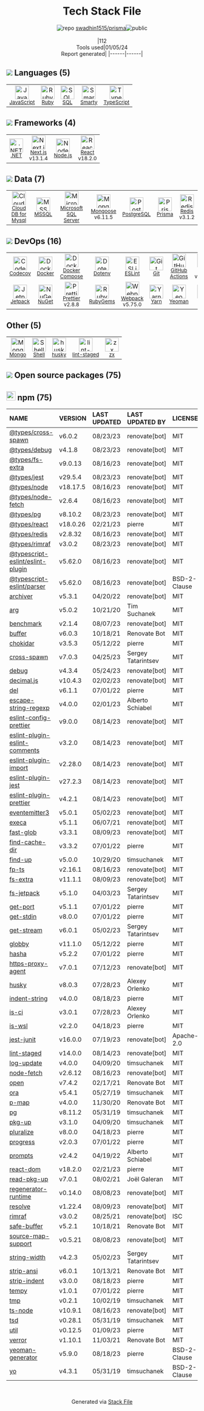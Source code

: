 <!--
&lt;--- Readme.md Snippet without images Start ---&gt;
## Tech Stack
swadhin1515/prisma is built on the following main stack:

- [Jest](http://facebook.github.io/jest/) – Javascript Testing Framework
- [Yeoman](http://yeoman.io/) – Front End Scaffolding Tools
- [Ruby](https://www.ruby-lang.org) – Languages
- [Node.js](http://nodejs.org/) – Frameworks (Full Stack)
- [.NET](http://www.microsoft.com/net/) – Frameworks (Full Stack)
- [React](https://reactjs.org/) – Javascript UI Libraries
- [Microsoft SQL Server](http://microsoft.com/sqlserver) – Databases
- [PostgreSQL](http://www.postgresql.org/) – Databases
- [Redis](http://redis.io/) – In-Memory Databases
- [JavaScript](https://developer.mozilla.org/en-US/docs/Web/JavaScript) – Languages
- [Mongoose](http://mongoosejs.com/) – Object Document Mapper (ODM)
- [TypeScript](http://www.typescriptlang.org) – Languages
- [Webpack](http://webpack.js.org) – JS Build Tools / JS Task Runners
- [SQL](https://en.wikipedia.org/wiki/SQL) – Languages
- [MSSQL](https://www.microsoft.com/en-us/sql-server) – Databases
- [Codecov](https://codecov.io/) – Code Coverage
- [Docker Compose](https://github.com/docker/compose) – Container Tools
- [ESLint](http://eslint.org/) – Code Review
- [Smarty](http://www.smarty.net/) – Templating Languages & Extensions
- [Shell](https://en.wikipedia.org/wiki/Shell_script) – Shells
- [Yarn](https://yarnpkg.com/) – Front End Package Manager
- [Next.js](https://nextjs.org/) – Frameworks (Full Stack)
- [Prettier](https://prettier.io/) – Code Review
- [Prisma](https://www.prisma.io/) – Object Relational Mapper (ORM)
- [Jetpack](https://github.com/KidkArolis/jetpack) – JS Build Tools / JS Task Runners
- [GitHub Actions](https://github.com/features/actions) – Continuous Integration
- [Cloud DB for Mysql](https://www.ncloud.com/product/database/cloudDbMysql) – SQL Database as a Service
- [zx](https://github.com/google/zx) – Bash Scripts
- [Docker](https://www.docker.com/) – Virtual Machine Platforms & Containers

Full tech stack [here](/techstack.md)

&lt;--- Readme.md Snippet without images End ---&gt;

&lt;--- Readme.md Snippet with images Start ---&gt;
## Tech Stack
swadhin1515/prisma is built on the following main stack:

- <img width='25' height='25' src='https://img.stackshare.io/service/830/jest.png' alt='Jest'/> [Jest](http://facebook.github.io/jest/) – Javascript Testing Framework
- <img width='25' height='25' src='https://img.stackshare.io/service/853/46ea2dd8b1bdd31a8ba61044cb5b6ebe.png' alt='Yeoman'/> [Yeoman](http://yeoman.io/) – Front End Scaffolding Tools
- <img width='25' height='25' src='https://img.stackshare.io/service/989/ruby.png' alt='Ruby'/> [Ruby](https://www.ruby-lang.org) – Languages
- <img width='25' height='25' src='https://img.stackshare.io/service/1011/n1JRsFeB_400x400.png' alt='Node.js'/> [Node.js](http://nodejs.org/) – Frameworks (Full Stack)
- <img width='25' height='25' src='https://img.stackshare.io/service/1014/IoPy1dce_400x400.png' alt='.NET'/> [.NET](http://www.microsoft.com/net/) – Frameworks (Full Stack)
- <img width='25' height='25' src='https://img.stackshare.io/service/1020/OYIaJ1KK.png' alt='React'/> [React](https://reactjs.org/) – Javascript UI Libraries
- <img width='25' height='25' src='https://img.stackshare.io/service/1027/sql_server.png' alt='Microsoft SQL Server'/> [Microsoft SQL Server](http://microsoft.com/sqlserver) – Databases
- <img width='25' height='25' src='https://img.stackshare.io/service/1028/ASOhU5xJ.png' alt='PostgreSQL'/> [PostgreSQL](http://www.postgresql.org/) – Databases
- <img width='25' height='25' src='https://img.stackshare.io/service/1031/default_cbce472cd134adc6688572f999e9122b9657d4ba.png' alt='Redis'/> [Redis](http://redis.io/) – In-Memory Databases
- <img width='25' height='25' src='https://img.stackshare.io/service/1209/javascript.jpeg' alt='JavaScript'/> [JavaScript](https://developer.mozilla.org/en-US/docs/Web/JavaScript) – Languages
- <img width='25' height='25' src='https://img.stackshare.io/service/1231/0TXzZU7W_400x400.jpg' alt='Mongoose'/> [Mongoose](http://mongoosejs.com/) – Object Document Mapper (ODM)
- <img width='25' height='25' src='https://img.stackshare.io/service/1612/bynNY5dJ.jpg' alt='TypeScript'/> [TypeScript](http://www.typescriptlang.org) – Languages
- <img width='25' height='25' src='https://img.stackshare.io/service/1682/IMG_4636.PNG' alt='Webpack'/> [Webpack](http://webpack.js.org) – JS Build Tools / JS Task Runners
- <img width='25' height='25' src='https://img.stackshare.io/service/2271/default_068d33483bba6b81ee13fbd4dc7aab9780896a54.png' alt='SQL'/> [SQL](https://en.wikipedia.org/wiki/SQL) – Languages
- <img width='25' height='25' src='https://img.stackshare.io/service/2445/ZKsJsucq_400x400.jpg' alt='MSSQL'/> [MSSQL](https://www.microsoft.com/en-us/sql-server) – Databases
- <img width='25' height='25' src='https://img.stackshare.io/service/2673/Codecov_Mark_Circle_Pink.png' alt='Codecov'/> [Codecov](https://codecov.io/) – Code Coverage
- <img width='25' height='25' src='https://img.stackshare.io/service/3136/docker-compose.png' alt='Docker Compose'/> [Docker Compose](https://github.com/docker/compose) – Container Tools
- <img width='25' height='25' src='https://img.stackshare.io/service/3337/Q4L7Jncy.jpg' alt='ESLint'/> [ESLint](http://eslint.org/) – Code Review
- <img width='25' height='25' src='https://img.stackshare.io/service/3693/smarty.png' alt='Smarty'/> [Smarty](http://www.smarty.net/) – Templating Languages & Extensions
- <img width='25' height='25' src='https://img.stackshare.io/service/4631/default_c2062d40130562bdc836c13dbca02d318205a962.png' alt='Shell'/> [Shell](https://en.wikipedia.org/wiki/Shell_script) – Shells
- <img width='25' height='25' src='https://img.stackshare.io/service/5848/44mC-kJ3.jpg' alt='Yarn'/> [Yarn](https://yarnpkg.com/) – Front End Package Manager
- <img width='25' height='25' src='https://img.stackshare.io/service/5936/nextjs.png' alt='Next.js'/> [Next.js](https://nextjs.org/) – Frameworks (Full Stack)
- <img width='25' height='25' src='https://img.stackshare.io/service/7035/default_66f265943abed56bcdbfca1c866a4261b1fbb063.jpg' alt='Prettier'/> [Prettier](https://prettier.io/) – Code Review
- <img width='25' height='25' src='https://img.stackshare.io/service/8680/Logo_Symbol_White.jpg' alt='Prisma'/> [Prisma](https://www.prisma.io/) – Object Relational Mapper (ORM)
- <img width='25' height='25' src='https://img.stackshare.io/service/10139/jetpack.png' alt='Jetpack'/> [Jetpack](https://github.com/KidkArolis/jetpack) – JS Build Tools / JS Task Runners
- <img width='25' height='25' src='https://img.stackshare.io/service/11563/actions.png' alt='GitHub Actions'/> [GitHub Actions](https://github.com/features/actions) – Continuous Integration
- <img width='25' height='25' src='https://img.stackshare.io/service/21275/default_078eb0ae2b56280a937ed073a3ba4332291f9ba8.png' alt='Cloud DB for Mysql'/> [Cloud DB for Mysql](https://www.ncloud.com/product/database/cloudDbMysql) – SQL Database as a Service
- <img width='25' height='25' src='https://img.stackshare.io/service/25684/default_09d743c2ce3cd5b32e4cae363d05941d9d137dd9.png' alt='zx'/> [zx](https://github.com/google/zx) – Bash Scripts
- <img width='25' height='25' src='https://img.stackshare.io/service/586/n4u37v9t_400x400.png' alt='Docker'/> [Docker](https://www.docker.com/) – Virtual Machine Platforms & Containers

Full tech stack [here](/techstack.md)

&lt;--- Readme.md Snippet with images End ---&gt;
-->
<div align="center">

# Tech Stack File
![](https://img.stackshare.io/repo.svg "repo") [swadhin1515/prisma](https://github.com/swadhin1515/prisma)![](https://img.stackshare.io/public_badge.svg "public")
<br/><br/>
|112<br/>Tools used|01/05/24 <br/>Report generated|
|------|------|
</div>

## <img src='https://img.stackshare.io/languages.svg'/> Languages (5)
<table><tr>
  <td align='center'>
  <img width='36' height='36' src='https://img.stackshare.io/service/1209/javascript.jpeg' alt='JavaScript'>
  <br>
  <sub><a href="https://developer.mozilla.org/en-US/docs/Web/JavaScript">JavaScript</a></sub>
  <br>
  <sub></sub>
</td>

<td align='center'>
  <img width='36' height='36' src='https://img.stackshare.io/service/989/ruby.png' alt='Ruby'>
  <br>
  <sub><a href="https://www.ruby-lang.org">Ruby</a></sub>
  <br>
  <sub></sub>
</td>

<td align='center'>
  <img width='36' height='36' src='https://img.stackshare.io/service/2271/default_068d33483bba6b81ee13fbd4dc7aab9780896a54.png' alt='SQL'>
  <br>
  <sub><a href="https://en.wikipedia.org/wiki/SQL">SQL</a></sub>
  <br>
  <sub></sub>
</td>

<td align='center'>
  <img width='36' height='36' src='https://img.stackshare.io/service/3693/smarty.png' alt='Smarty'>
  <br>
  <sub><a href="http://www.smarty.net/">Smarty</a></sub>
  <br>
  <sub></sub>
</td>

<td align='center'>
  <img width='36' height='36' src='https://img.stackshare.io/service/1612/bynNY5dJ.jpg' alt='TypeScript'>
  <br>
  <sub><a href="http://www.typescriptlang.org">TypeScript</a></sub>
  <br>
  <sub></sub>
</td>

</tr>
</table>

## <img src='https://img.stackshare.io/frameworks.svg'/> Frameworks (4)
<table><tr>
  <td align='center'>
  <img width='36' height='36' src='https://img.stackshare.io/service/1014/IoPy1dce_400x400.png' alt='.NET'>
  <br>
  <sub><a href="http://www.microsoft.com/net/">.NET</a></sub>
  <br>
  <sub></sub>
</td>

<td align='center'>
  <img width='36' height='36' src='https://img.stackshare.io/service/5936/nextjs.png' alt='Next.js'>
  <br>
  <sub><a href="https://nextjs.org/">Next.js</a></sub>
  <br>
  <sub>v13.1.4</sub>
</td>

<td align='center'>
  <img width='36' height='36' src='https://img.stackshare.io/service/1011/n1JRsFeB_400x400.png' alt='Node.js'>
  <br>
  <sub><a href="http://nodejs.org/">Node.js</a></sub>
  <br>
  <sub></sub>
</td>

<td align='center'>
  <img width='36' height='36' src='https://img.stackshare.io/service/1020/OYIaJ1KK.png' alt='React'>
  <br>
  <sub><a href="https://reactjs.org/">React</a></sub>
  <br>
  <sub>v18.2.0</sub>
</td>

</tr>
</table>

## <img src='https://img.stackshare.io/databases.svg'/> Data (7)
<table><tr>
  <td align='center'>
  <img width='36' height='36' src='https://img.stackshare.io/service/21275/default_078eb0ae2b56280a937ed073a3ba4332291f9ba8.png' alt='Cloud DB for Mysql'>
  <br>
  <sub><a href="https://www.ncloud.com/product/database/cloudDbMysql">Cloud DB for Mysql</a></sub>
  <br>
  <sub></sub>
</td>

<td align='center'>
  <img width='36' height='36' src='https://img.stackshare.io/service/2445/ZKsJsucq_400x400.jpg' alt='MSSQL'>
  <br>
  <sub><a href="https://www.microsoft.com/en-us/sql-server">MSSQL</a></sub>
  <br>
  <sub></sub>
</td>

<td align='center'>
  <img width='36' height='36' src='https://img.stackshare.io/service/1027/sql_server.png' alt='Microsoft SQL Server'>
  <br>
  <sub><a href="http://microsoft.com/sqlserver">Microsoft SQL Server</a></sub>
  <br>
  <sub></sub>
</td>

<td align='center'>
  <img width='36' height='36' src='https://img.stackshare.io/service/1231/0TXzZU7W_400x400.jpg' alt='Mongoose'>
  <br>
  <sub><a href="http://mongoosejs.com/">Mongoose</a></sub>
  <br>
  <sub>v6.11.5</sub>
</td>

<td align='center'>
  <img width='36' height='36' src='https://img.stackshare.io/service/1028/ASOhU5xJ.png' alt='PostgreSQL'>
  <br>
  <sub><a href="http://www.postgresql.org/">PostgreSQL</a></sub>
  <br>
  <sub></sub>
</td>

<td align='center'>
  <img width='36' height='36' src='https://img.stackshare.io/service/8680/Logo_Symbol_White.jpg' alt='Prisma'>
  <br>
  <sub><a href="https://www.prisma.io/">Prisma</a></sub>
  <br>
  <sub></sub>
</td>

<td align='center'>
  <img width='36' height='36' src='https://img.stackshare.io/service/1031/default_cbce472cd134adc6688572f999e9122b9657d4ba.png' alt='Redis'>
  <br>
  <sub><a href="http://redis.io/">Redis</a></sub>
  <br>
  <sub>v3.1.2</sub>
</td>

</tr>
</table>

## <img src='https://img.stackshare.io/devops.svg'/> DevOps (16)
<table><tr>
  <td align='center'>
  <img width='36' height='36' src='https://img.stackshare.io/service/2673/Codecov_Mark_Circle_Pink.png' alt='Codecov'>
  <br>
  <sub><a href="https://codecov.io/">Codecov</a></sub>
  <br>
  <sub></sub>
</td>

<td align='center'>
  <img width='36' height='36' src='https://img.stackshare.io/service/586/n4u37v9t_400x400.png' alt='Docker'>
  <br>
  <sub><a href="https://www.docker.com/">Docker</a></sub>
  <br>
  <sub></sub>
</td>

<td align='center'>
  <img width='36' height='36' src='https://img.stackshare.io/service/3136/docker-compose.png' alt='Docker Compose'>
  <br>
  <sub><a href="https://github.com/docker/compose">Docker Compose</a></sub>
  <br>
  <sub></sub>
</td>

<td align='center'>
  <img width='36' height='36' src='https://img.stackshare.io/service/8067/default_90dcb1286af7685c68df319c764b80704df1155b.png' alt='Dotenv'>
  <br>
  <sub><a href="https://github.com/motdotla/dotenv">Dotenv</a></sub>
  <br>
  <sub></sub>
</td>

<td align='center'>
  <img width='36' height='36' src='https://img.stackshare.io/service/3337/Q4L7Jncy.jpg' alt='ESLint'>
  <br>
  <sub><a href="http://eslint.org/">ESLint</a></sub>
  <br>
  <sub></sub>
</td>

<td align='center'>
  <img width='36' height='36' src='https://img.stackshare.io/service/1046/git.png' alt='Git'>
  <br>
  <sub><a href="http://git-scm.com/">Git</a></sub>
  <br>
  <sub></sub>
</td>

<td align='center'>
  <img width='36' height='36' src='https://img.stackshare.io/service/11563/actions.png' alt='GitHub Actions'>
  <br>
  <sub><a href="https://github.com/features/actions">GitHub Actions</a></sub>
  <br>
  <sub></sub>
</td>

<td align='center'>
  <img width='36' height='36' src='https://img.stackshare.io/service/830/jest.png' alt='Jest'>
  <br>
  <sub><a href="http://facebook.github.io/jest/">Jest</a></sub>
  <br>
  <sub>v29.6.3</sub>
</td>

</tr>
<tr>
  <td align='center'>
  <img width='36' height='36' src='https://img.stackshare.io/service/10139/jetpack.png' alt='Jetpack'>
  <br>
  <sub><a href="https://github.com/KidkArolis/jetpack">Jetpack</a></sub>
  <br>
  <sub></sub>
</td>

<td align='center'>
  <img width='36' height='36' src='https://img.stackshare.io/service/2637/6I3oEOP4_400x400.jpg' alt='NuGet'>
  <br>
  <sub><a href="https://www.nuget.org/">NuGet</a></sub>
  <br>
  <sub></sub>
</td>

<td align='center'>
  <img width='36' height='36' src='https://img.stackshare.io/service/7035/default_66f265943abed56bcdbfca1c866a4261b1fbb063.jpg' alt='Prettier'>
  <br>
  <sub><a href="https://prettier.io/">Prettier</a></sub>
  <br>
  <sub>v2.8.8</sub>
</td>

<td align='center'>
  <img width='36' height='36' src='https://img.stackshare.io/service/12795/5jL6-BA5_400x400.jpeg' alt='RubyGems'>
  <br>
  <sub><a href="https://rubygems.org/">RubyGems</a></sub>
  <br>
  <sub></sub>
</td>

<td align='center'>
  <img width='36' height='36' src='https://img.stackshare.io/service/1682/IMG_4636.PNG' alt='Webpack'>
  <br>
  <sub><a href="http://webpack.js.org">Webpack</a></sub>
  <br>
  <sub>v5.75.0</sub>
</td>

<td align='center'>
  <img width='36' height='36' src='https://img.stackshare.io/service/5848/44mC-kJ3.jpg' alt='Yarn'>
  <br>
  <sub><a href="https://yarnpkg.com/">Yarn</a></sub>
  <br>
  <sub></sub>
</td>

<td align='center'>
  <img width='36' height='36' src='https://img.stackshare.io/service/853/46ea2dd8b1bdd31a8ba61044cb5b6ebe.png' alt='Yeoman'>
  <br>
  <sub><a href="http://yeoman.io/">Yeoman</a></sub>
  <br>
  <sub></sub>
</td>

<td align='center'>
  <img width='36' height='36' src='https://img.stackshare.io/service/1120/lejvzrnlpb308aftn31u.png' alt='npm'>
  <br>
  <sub><a href="https://www.npmjs.com/">npm</a></sub>
  <br>
  <sub></sub>
</td>

</tr>
</table>

## Other (5)
<table><tr>
  <td align='center'>
  <img width='36' height='36' src='https://img.stackshare.io/service/3519/3wgIDj3j_normal.png' alt='Mongo'>
  <br>
  <sub><a href="http://wedesignapps.herokuapp.com">Mongo</a></sub>
  <br>
  <sub></sub>
</td>

<td align='center'>
  <img width='36' height='36' src='https://img.stackshare.io/service/4631/default_c2062d40130562bdc836c13dbca02d318205a962.png' alt='Shell'>
  <br>
  <sub><a href="https://en.wikipedia.org/wiki/Shell_script">Shell</a></sub>
  <br>
  <sub></sub>
</td>

<td align='center'>
  <img width='36' height='36' src='https://img.stackshare.io/service/9527/5502029.jpeg' alt='husky'>
  <br>
  <sub><a href="https://github.com/typicode/husky">husky</a></sub>
  <br>
  <sub></sub>
</td>

<td align='center'>
  <img width='36' height='36' src='https://img.stackshare.io/service/10577/11071.jpeg' alt='lint-staged'>
  <br>
  <sub><a href="https://github.com/okonet/lint-staged">lint-staged</a></sub>
  <br>
  <sub></sub>
</td>

<td align='center'>
  <img width='36' height='36' src='https://img.stackshare.io/service/25684/default_09d743c2ce3cd5b32e4cae363d05941d9d137dd9.png' alt='zx'>
  <br>
  <sub><a href="https://github.com/google/zx">zx</a></sub>
  <br>
  <sub></sub>
</td>

</tr>
</table>


## <img src='https://img.stackshare.io/group.svg' /> Open source packages (75)</h2>

## <img width='24' height='24' src='https://img.stackshare.io/service/1120/lejvzrnlpb308aftn31u.png'/> npm (75)

|NAME|VERSION|LAST UPDATED|LAST UPDATED BY|LICENSE|VULNERABILITIES|
|:------|:------|:------|:------|:------|:------|
|[@types/cross-spawn](https://www.npmjs.com/@types/cross-spawn)|v6.0.2|08/23/23|renovate[bot] |MIT|N/A|
|[@types/debug](https://www.npmjs.com/@types/debug)|v4.1.8|08/23/23|renovate[bot] |MIT|N/A|
|[@types/fs-extra](https://www.npmjs.com/@types/fs-extra)|v9.0.13|08/16/23|renovate[bot] |MIT|N/A|
|[@types/jest](https://www.npmjs.com/@types/jest)|v29.5.4|08/23/23|renovate[bot] |MIT|N/A|
|[@types/node](https://www.npmjs.com/@types/node)|v18.17.5|08/16/23|renovate[bot] |MIT|N/A|
|[@types/node-fetch](https://www.npmjs.com/@types/node-fetch)|v2.6.4|08/16/23|renovate[bot] |MIT|N/A|
|[@types/pg](https://www.npmjs.com/@types/pg)|v8.10.2|08/23/23|renovate[bot] |MIT|N/A|
|[@types/react](https://www.npmjs.com/@types/react)|v18.0.26|02/21/23|pierre |MIT|N/A|
|[@types/redis](https://www.npmjs.com/@types/redis)|v2.8.32|08/16/23|renovate[bot] |MIT|N/A|
|[@types/rimraf](https://www.npmjs.com/@types/rimraf)|v3.0.2|08/23/23|renovate[bot] |MIT|N/A|
|[@typescript-eslint/eslint-plugin](https://www.npmjs.com/@typescript-eslint/eslint-plugin)|v5.62.0|08/16/23|renovate[bot] |MIT|N/A|
|[@typescript-eslint/parser](https://www.npmjs.com/@typescript-eslint/parser)|v5.62.0|08/16/23|renovate[bot] |BSD-2-Clause|N/A|
|[archiver](https://www.npmjs.com/archiver)|v5.3.1|04/20/22|renovate[bot] |MIT|N/A|
|[arg](https://www.npmjs.com/arg)|v5.0.2|10/21/20|Tim Suchanek |MIT|N/A|
|[benchmark](https://www.npmjs.com/benchmark)|v2.1.4|08/07/23|renovate[bot] |MIT|N/A|
|[buffer](https://www.npmjs.com/buffer)|v6.0.3|10/18/21|Renovate Bot |MIT|N/A|
|[chokidar](https://www.npmjs.com/chokidar)|v3.5.3|05/12/22|pierre |MIT|N/A|
|[cross-spawn](https://www.npmjs.com/cross-spawn)|v7.0.3|04/25/23|Sergey Tatarintsev |MIT|N/A|
|[debug](https://www.npmjs.com/debug)|v4.3.4|05/24/23|renovate[bot] |MIT|N/A|
|[decimal.js](https://www.npmjs.com/decimal.js)|v10.4.3|02/02/23|renovate[bot] |MIT|N/A|
|[del](https://www.npmjs.com/del)|v6.1.1|07/01/22|pierre |MIT|N/A|
|[escape-string-regexp](https://www.npmjs.com/escape-string-regexp)|v4.0.0|02/01/23|Alberto Schiabel |MIT|N/A|
|[eslint-config-prettier](https://www.npmjs.com/eslint-config-prettier)|v9.0.0|08/14/23|renovate[bot] |MIT|N/A|
|[eslint-plugin-eslint-comments](https://www.npmjs.com/eslint-plugin-eslint-comments)|v3.2.0|08/14/23|renovate[bot] |MIT|N/A|
|[eslint-plugin-import](https://www.npmjs.com/eslint-plugin-import)|v2.28.0|08/14/23|renovate[bot] |MIT|N/A|
|[eslint-plugin-jest](https://www.npmjs.com/eslint-plugin-jest)|v27.2.3|08/14/23|renovate[bot] |MIT|N/A|
|[eslint-plugin-prettier](https://www.npmjs.com/eslint-plugin-prettier)|v4.2.1|08/14/23|renovate[bot] |MIT|N/A|
|[eventemitter3](https://www.npmjs.com/eventemitter3)|v5.0.1|05/02/23|renovate[bot] |MIT|N/A|
|[execa](https://www.npmjs.com/execa)|v5.1.1|06/07/21|renovate[bot] |MIT|N/A|
|[fast-glob](https://www.npmjs.com/fast-glob)|v3.3.1|08/09/23|renovate[bot] |MIT|N/A|
|[find-cache-dir](https://www.npmjs.com/find-cache-dir)|v3.3.2|07/01/22|pierre |MIT|N/A|
|[find-up](https://www.npmjs.com/find-up)|v5.0.0|10/29/20|timsuchanek |MIT|N/A|
|[fp-ts](https://www.npmjs.com/fp-ts)|v2.16.1|08/16/23|renovate[bot] |MIT|N/A|
|[fs-extra](https://www.npmjs.com/fs-extra)|v11.1.1|08/09/23|renovate[bot] |MIT|N/A|
|[fs-jetpack](https://www.npmjs.com/fs-jetpack)|v5.1.0|04/03/23|Sergey Tatarintsev |MIT|N/A|
|[get-port](https://www.npmjs.com/get-port)|v5.1.1|07/01/22|pierre |MIT|N/A|
|[get-stdin](https://www.npmjs.com/get-stdin)|v8.0.0|07/01/22|pierre |MIT|N/A|
|[get-stream](https://www.npmjs.com/get-stream)|v6.0.1|05/02/23|Sergey Tatarintsev |MIT|N/A|
|[globby](https://www.npmjs.com/globby)|v11.1.0|05/12/22|pierre |MIT|N/A|
|[hasha](https://www.npmjs.com/hasha)|v5.2.2|07/01/22|pierre |MIT|N/A|
|[https-proxy-agent](https://www.npmjs.com/https-proxy-agent)|v7.0.1|07/12/23|renovate[bot] |MIT|N/A|
|[husky](https://www.npmjs.com/husky)|v8.0.3|07/28/23|Alexey Orlenko |MIT|N/A|
|[indent-string](https://www.npmjs.com/indent-string)|v4.0.0|08/18/23|pierre |MIT|N/A|
|[is-ci](https://www.npmjs.com/is-ci)|v3.0.1|07/28/23|Alexey Orlenko |MIT|N/A|
|[is-wsl](https://www.npmjs.com/is-wsl)|v2.2.0|04/18/23|pierre |MIT|N/A|
|[jest-junit](https://www.npmjs.com/jest-junit)|v16.0.0|07/19/23|renovate[bot] |Apache-2.0|N/A|
|[lint-staged](https://www.npmjs.com/lint-staged)|v14.0.0|08/14/23|renovate[bot] |MIT|N/A|
|[log-update](https://www.npmjs.com/log-update)|v4.0.0|04/09/20|timsuchanek |MIT|N/A|
|[node-fetch](https://www.npmjs.com/node-fetch)|v2.6.12|08/16/23|renovate[bot] |MIT|N/A|
|[open](https://www.npmjs.com/open)|v7.4.2|02/17/21|Renovate Bot |MIT|N/A|
|[ora](https://www.npmjs.com/ora)|v5.4.1|05/27/19|timsuchanek |MIT|N/A|
|[p-map](https://www.npmjs.com/p-map)|v4.0.0|11/30/20|Renovate Bot |MIT|N/A|
|[pg](https://www.npmjs.com/pg)|v8.11.2|05/31/19|timsuchanek |MIT|N/A|
|[pkg-up](https://www.npmjs.com/pkg-up)|v3.1.0|04/09/20|timsuchanek |MIT|N/A|
|[pluralize](https://www.npmjs.com/pluralize)|v8.0.0|04/18/23|pierre |MIT|N/A|
|[progress](https://www.npmjs.com/progress)|v2.0.3|07/01/22|pierre |MIT|N/A|
|[prompts](https://www.npmjs.com/prompts)|v2.4.2|04/19/22|Alberto Schiabel |MIT|N/A|
|[react-dom](https://www.npmjs.com/react-dom)|v18.2.0|02/21/23|pierre |MIT|N/A|
|[read-pkg-up](https://www.npmjs.com/read-pkg-up)|v7.0.1|08/02/21|Joël Galeran |MIT|N/A|
|[regenerator-runtime](https://www.npmjs.com/regenerator-runtime)|v0.14.0|08/08/23|renovate[bot] |MIT|N/A|
|[resolve](https://www.npmjs.com/resolve)|v1.22.4|08/09/23|renovate[bot] |MIT|N/A|
|[rimraf](https://www.npmjs.com/rimraf)|v3.0.2|08/25/21|renovate[bot] |ISC|N/A|
|[safe-buffer](https://www.npmjs.com/safe-buffer)|v5.2.1|10/18/21|Renovate Bot |MIT|N/A|
|[source-map-support](https://www.npmjs.com/source-map-support)|v0.5.21|08/08/23|renovate[bot] |MIT|N/A|
|[string-width](https://www.npmjs.com/string-width)|v4.2.3|05/02/23|Sergey Tatarintsev |MIT|N/A|
|[strip-ansi](https://www.npmjs.com/strip-ansi)|v6.0.1|10/13/21|Renovate Bot |MIT|N/A|
|[strip-indent](https://www.npmjs.com/strip-indent)|v3.0.0|08/18/23|pierre |MIT|N/A|
|[tempy](https://www.npmjs.com/tempy)|v1.0.1|07/01/22|pierre |MIT|N/A|
|[tmp](https://www.npmjs.com/tmp)|v0.2.1|10/02/19|timsuchanek |MIT|N/A|
|[ts-node](https://www.npmjs.com/ts-node)|v10.9.1|08/16/23|renovate[bot] |MIT|N/A|
|[tsd](https://www.npmjs.com/tsd)|v0.28.1|05/31/19|timsuchanek |MIT|N/A|
|[util](https://www.npmjs.com/util)|v0.12.5|01/09/23|pierre |MIT|N/A|
|[verror](https://www.npmjs.com/verror)|v1.10.1|11/03/21|Renovate Bot |MIT|N/A|
|[yeoman-generator](https://www.npmjs.com/yeoman-generator)|v5.9.0|08/18/23|pierre |BSD-2-Clause|N/A|
|[yo](https://www.npmjs.com/yo)|v4.3.1|05/31/19|timsuchanek |BSD-2-Clause|N/A|

<br/>
<div align='center'>

Generated via [Stack File](https://github.com/marketplace/stack-file)
